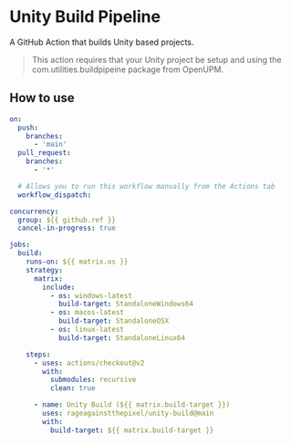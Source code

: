 # Unity Build Pipeline

A GitHub Action that builds Unity based projects.

> This action requires that your Unity project be setup and using the com.utilities.buildpipeine package from OpenUPM.

## How to use

```yaml
on:
  push:
    branches:
      - 'main'
  pull_request:
    branches:
      - '*'

  # Allows you to run this workflow manually from the Actions tab
  workflow_dispatch:

concurrency:
  group: ${{ github.ref }}
  cancel-in-progress: true

jobs:
  build:
    runs-on: ${{ matrix.os }}
    strategy:
      matrix:
        include:
          - os: windows-latest
            build-target: StandaloneWindows64
          - os: macos-latest
            build-target: StandaloneOSX
          - os: linux-latest
            build-target: StandaloneLinux64

    steps:
      - uses: actions/checkout@v2
        with:
          submodules: recursive
          clean: true

      - name: Unity Build (${{ matrix.build-target }})
        uses: rageagainstthepixel/unity-build@main
        with:
          build-target: ${{ matrix.build-target }}
```
